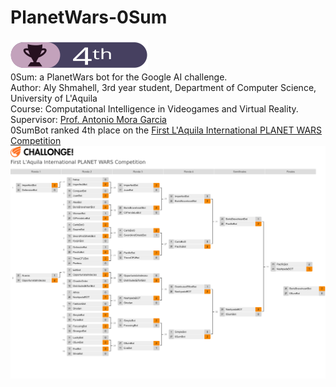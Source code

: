 # PlanetWars-0Sum
![Course Contest Ranking](./documentation/badge.svg)  
0Sum: a PlanetWars bot for the Google AI challenge.  
Author: Aly Shmahell, 3rd year student, Department of Computer Science, University of L'Aquila  
Course: Computational Intelligence in Videogames and Virtual Reality.  
Supervisor: [Prof. Antonio Mora Garcia](https://github.com/amorag)  
0SumBot ranked 4th place on the [First L'Aquila International PLANET WARS Competition](http://challonge.com/es/1m1t694g)  
![Course Contest Ranking](./documentation/1m1t694g.png)
